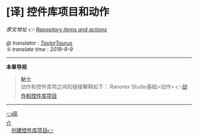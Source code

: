 # [译] 控件库项目和动作
*原文地址 👉 [Repository items and actions][0]*

*@ translator : [TaylorTaurus](https://github.com/taylortaurus)*    
*♋ translate time : 2019-9-9*    

---

**本章导视**

>**贴士**    
动作和控件库项之间的链接解释如下：
Ranorex Studio基础>动作> 👉[动作和控件库项目][1]

---
[👈简介][2]&emsp;&emsp;&emsp;&emsp;&emsp;&emsp;&emsp;&emsp;&emsp;&emsp;&emsp;&emsp;&emsp;&emsp;&emsp;&emsp;&emsp;&emsp;&emsp;&emsp;&emsp;&emsp;&emsp;&emsp;&emsp;&emsp;&emsp;&emsp;&emsp;&emsp;&emsp;&emsp;&emsp;&emsp;&emsp;&emsp;[创建控件库项目👉][3]









[0]: https://www.ranorex.com/help/latest/ranorex-studio-fundamentals/repository/repository-items-actions/
[1]:.\actions\actions-repository-items.html
[2]:.\introduction.html
[3]:.\creation-repository-items.html                                                                                                                                                                                                                                     